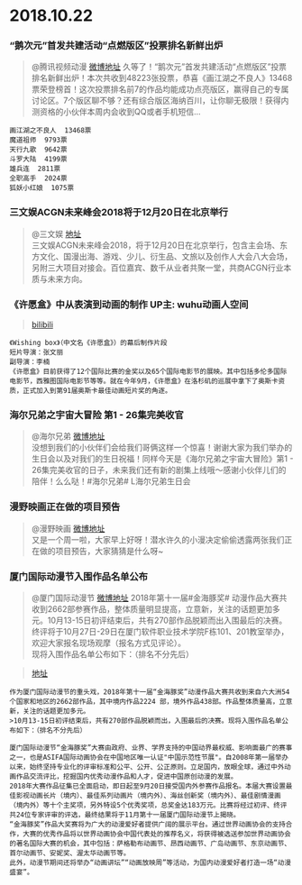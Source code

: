 # 2018.10.22
### “鹅次元”首发共建活动“点燃版区”投票排名新鲜出炉  

>@腾讯视频动漫 [微博地址](https://weibo.com/3889146127/GF6YHjFIH)
>久等了！“鹅次元”首发共建活动“点燃版区”投票排名新鲜出炉！本次共收到48223张投票，恭喜《画江湖之不良人》13468票荣登榜首！这次投票排名前7的作品均能成功点亮版区，赢得自己的专属讨论区。7个版区聊不够？还有综合版区海纳百川，让你聊无极限！获得内测资格的小伙伴本周内会收到QQ或者手机短信...  
```
画江湖之不良人  13468票
魔道祖师  9793票
天行九歌  9642票
斗罗大陆  4199票
雄兵连  2811票
全职高手  2024票
狐妖小红娘  1075票
```

### 三文娱ACGN未来峰会2018将于12月20日在北京举行
>@三文娱  [地址](https://www.bilibili.com/read/cv1374496)  
>三文娱ACGN未来峰会2018，将于12月20日在北京举行，包含主会场、东方文化、国漫出海、游戏、少儿、衍生品、文旅以及创作人大会八大会场，另附三大项目对接会。百位嘉宾、数千从业者共聚一堂，共商ACGN行业本质与未来方向。

### 《许愿盒》中从表演到动画的制作 UP主: wuhu动画人空间
>[bilibili](https://www.bilibili.com/video/av34368273)  
```
《Wishing box》（中文名《许愿盒》）的幕后制作片段
短片导演：张文丽
副导演：李楠
《许愿盒》目前获得了12个国际比赛的金奖以及65个国际电影节的展映。其中包括多伦多国际电影节，西雅图国际电影节等等。就在今年9月，《许愿盒》在洛杉矶的巡展中拿下了奥斯卡资质，正式加入到第91届奥斯卡最佳动画短片奖的角逐。
```

### 海尔兄弟之宇宙大冒险 第1 - 26集完美收官
> @海尔兄弟  [微博地址](https://weibo.com/1907706047/GF3PWmeER)  
>没想到我们的小伙伴们会给我们哥俩这样一个惊喜！谢谢大家为我们举办的生日会以及对我们的生日祝福！同样今天是《海尔兄弟之宇宙大冒险》第1 - 26集完美收官的日子，未来我们还有新的剧集上线哦～感谢小伙伴儿们的陪伴！么么哒！#海尔兄弟# L海尔兄弟生日会 ​​​​ 

### 漫野映画正在做的项目预告
> @漫野映画 [微博地址](https://weibo.com/5589504356/GF3WZqlzf)  
>又是一个周一啦，大家早上好呀！潜水许久的小漫决定偷偷透露两张我们正在做的项目预告，大家猜猜是什么呀~ ​​​​ 

### 厦门国际动漫节入围作品名单公布
> @厦门国际动漫节  [微博地址](https://weibo.com/2020132911/GF6ZpEV5c)
>2018年第十一届#金海豚奖# 动漫作品大赛共收到2662部参赛作品，整体质量明显提高，立意新，关注的话题更加多元。10月13-15日初评结束后，共有270部作品脱颖而出入围最后的决赛。  
>终评将于10月27日-29日在厦门软件职业技术学院F栋101、201教室举办，欢迎大家报名现场观摩（报名方式见评论）。  
>现将入围作品名单公布如下：（排名不分先后）  

>[地址](http://www.cybersousa.org/info.aspx?id=1124)  

```
作为厦门国际动漫节的重头戏，2018年第十一届“金海豚奖”动漫作品大赛共收到来自六大洲54个国家和地区的2662部作品，其中境内作品2224 部，境外作品438部。作品整体质量高，立意新，关注的话题更加多元。  
>10月13-15日初评结束后，共有270部作品脱颖而出，入围最后的决赛。现将入围作品名单公布如下：（排名不分先后）
```
```
厦门国际动漫节“金海豚奖”大赛由政府、业界、学界支持的中国动界最权威、影响面最广的赛事之一，也是ASIFA国际动画协会在中国地区唯一认证"中国示范性节展"。自2008年第一届举办以来，始终坚持专业化的评审标准和公平、公开、公正原则。立足国内，放眼全球，通过中外动画作品交流评比，挖掘国内优秀动漫作品和人才，促进中国原创动漫的发展。
2018年大赛作品征集已全面启动，即日起至9月20日接受国内外参赛作品报名。本届大赛设置最佳影视动画长片（境内）、最佳系列动画片（境内外）、海丝创新奖（境内外）、最佳剧情漫画（境内外）等十个主奖项，另外特设5个优秀奖项，总奖金达183万元。比赛将经过初评、终评共24位专家评审的评选，最终结果将于11月第十一届厦门国际动漫节上揭晓。
“金海豚奖”作品大奖赛将为广大的动漫爱好者提供广阔的展示平台。通过世界动画协会的支持合作，大赛的优秀作品将以世界动画协会中国代表处的推荐名义，将获得被选送参加世界动画协会的著名国际大赛的机会，其中包括：萨格勒布动画节、昂西动画节、广岛动画节、东京动画节、首尔动画节、安妮奖、渥太华动画节等。
此外，动漫节期间还将举办“动画讲坛”“动画放映周”等活动，为国内动漫爱好者打造一场“动漫盛宴”。 

```